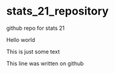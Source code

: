 # stats_21_repository
github repo for stats 21


Hello world

This is just some text

This line was written on github
